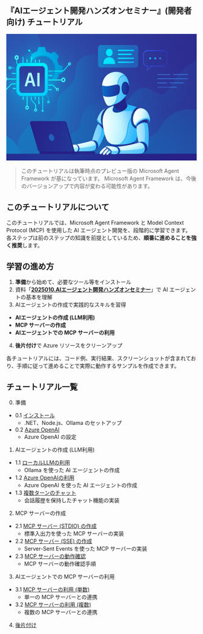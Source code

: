 
## 『AIエージェント開発ハンズオンセミナー』(開発者向け) チュートリアル

![AIエージェント](./Images/tutorial_banner_aiagent.png)

>このチュートリアルは執筆時点のプレビュー版の Microsoft Agent Framework が基になっています。
>Microsoft Agent Framework は、今後のバージョンアップで内容が変わる可能性があります。

## このチュートリアルについて

このチュートリアルでは、Microsoft Agent Framework と Model Context Protocol (MCP) を使用した AI エージェント開発を、段階的に学習できます。
各ステップは前のステップの知識を前提としているため、**順番に進めることを強く推奨**します。

## 学習の進め方

1. **準備**から始めて、必要なツール等をインストール
2. 資料「**[2025010.AIエージェント開発ハンズオンセミナー](./2025010.AIエージェント開発ハンズオンセミナー.pdf)**」で AI エージェントの基本を理解
3. AIエージェントの作成で実践的なスキルを習得
 - **AIエージェントの作成 (LLM利用)**
 - **MCP サーバーの作成**
 - **AIエージェントでの MCP サーバーの利用**
4. **後片付け**で Azure リソースをクリーンアップ

各チュートリアルには、コード例、実行結果、スクリーンショットが含まれており、手順に従って進めることで実際に動作するサンプルを作成できます。

## チュートリアル一覧

 0. 準備
  - 0\.1 [インストール](./tutorial.0.1.md)
	- .NET、Node.js、Ollama のセットアップ
  - 0\.2 [Azure OpenAI](./tutorial.0.2.md)
	- Azure OpenAI の設定
1. AIエージェントの作成 (LLM利用)
  - 1\.1 [ローカルLLMの利用](./tutorial.1.1.md)
	- Ollama を使った AI エージェントの作成
  - 1\.2 [Azure OpenAIの利用](./tutorial.1.2.md)
	- Azure OpenAI を使った AI エージェントの作成
  - 1\.3 [複数ターンのチャット](./tutorial.1.3.md)
	- 会話履歴を保持したチャット機能の実装
2. MCP サーバーの作成
  - 2\.1 [MCP サーバー (STDIO) の作成](./tutorial.2.1.md)
	- 標準入出力を使った MCP サーバーの実装
  - 2\.2 [MCP サーバー (SSE) の作成](./tutorial.2.2.md)
	- Server-Sent Events を使った MCP サーバーの実装
  - 2\.3 [MCP サーバーの動作確認](./tutorial.2.3.md)
	- MCP サーバーの動作確認手順
3. AIエージェントでの MCP サーバーの利用
  - 3\.1 [MCP サーバーの利用 (単数)](./tutorial.3.1.md)
	- 単一の MCP サーバーとの連携
  - 3\.2 [MCP サーバーの利用 (複数)](./tutorial.3.2.md)
	- 複数の MCP サーバーとの連携
4. [後片付け](./tutorial.4.1.md)
